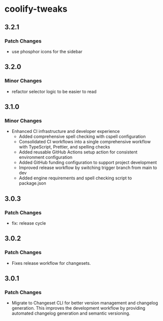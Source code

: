 # coolify-tweaks

## 3.2.1

### Patch Changes

- use phosphor icons for the sidebar

## 3.2.0

### Minor Changes

- refactor selector logic to be easier to read

## 3.1.0

### Minor Changes

- Enhanced CI infrastructure and developer experience
  - Added comprehensive spell checking with cspell configuration
  - Consolidated CI workflows into a single comprehensive workflow with TypeScript, Prettier, and spelling checks
  - Added reusable GitHub Actions setup action for consistent environment configuration
  - Added GitHub funding configuration to support project development
  - Improved release workflow by switching trigger branch from main to dev
  - Added engine requirements and spell checking script to package.json

## 3.0.3

### Patch Changes

- fix: release cycle

## 3.0.2

### Patch Changes

- Fixes release workflow for changesets.

## 3.0.1

### Patch Changes

- Migrate to Changeset CLI for better version management and changelog generation. This improves the development workflow by providing automated changelog generation and semantic versioning.
